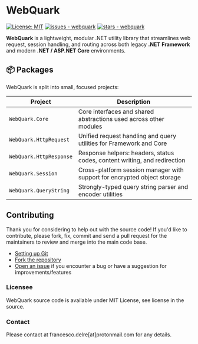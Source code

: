 # WebQuark

[![License: MIT](https://img.shields.io/badge/License-MIT-yellow.svg)](https://opensource.org/licenses/MIT)
[![issues - webquark](https://img.shields.io/github/issues/engineering87/WebQuark)](https://github.com/engineering87/WebQuark/issues)
[![stars - webquark](https://img.shields.io/github/stars/engineering87/WebQuark?style=social)](https://github.com/engineering87/WebQuark)

**WebQuark** is a lightweight, modular .NET utility library that streamlines web request, session handling, and routing across both legacy **.NET Framework** and modern **.NET / ASP.NET Core** environments.

## 📦 Packages

WebQuark is split into small, focused projects:

| Project                    | Description                                                                 |
|----------------------------|-----------------------------------------------------------------------------|
| `WebQuark.Core`            | Core interfaces and shared abstractions used across other modules           |
| `WebQuark.HttpRequest`     | Unified request handling and query utilities for Framework and Core         |
| `WebQuark.HttpResponse`    | Response helpers: headers, status codes, content writing, and redirection   |
| `WebQuark.Session`         | Cross-platform session manager with support for encrypted object storage    |
| `WebQuark.QueryString`     | Strongly-typed query string parser and encoder utilities   

## Contributing
Thank you for considering to help out with the source code!
If you'd like to contribute, please fork, fix, commit and send a pull request for the maintainers to review and merge into the main code base.

 * [Setting up Git](https://docs.github.com/en/get-started/getting-started-with-git/set-up-git)
 * [Fork the repository](https://docs.github.com/en/pull-requests/collaborating-with-pull-requests/working-with-forks/fork-a-repo)
 * [Open an issue](https://github.com/engineering87/WebQuark/issues) if you encounter a bug or have a suggestion for improvements/features

### Licensee
WebQuark source code is available under MIT License, see license in the source.

### Contact
Please contact at francesco.delre[at]protonmail.com for any details.